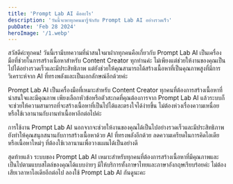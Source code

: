```yaml
---
title: 'Prompt Lab AI คืออะไร'
description: 'วันนี้จะพาทุกคนมารู้จักกับ Prompt Lab AI อย่างรวดเร็ว'
pubDate: 'Feb 28 2024'
heroImage: '/1.webp'
---
```


สวัสดีค่ะทุกคน! วันนี้เรามีบทความที่น่าสนใจมาฝากทุกคนคือเกี่ยวกับ Prompt Lab AI เป็นเครื่องมือที่ช่วยในการสร้างเนื้อหาสำหรับ Content Creator ทุกท่านค่ะ ไม่เพียงแต่ช่วยให้งานของคุณเป็นไปได้อย่างรวดเร็วและมีประสิทธิภาพ แต่ยังช่วยให้คุณสามารถได้สร้างเนื้อหาที่เป็นคุณภาพสูงที่มีการวิเคราะห์จาก AI ที่ทรงพลังและเป็นเอกลักษณ์อีกด้วยค่ะ

Prompt Lab AI เป็นเครื่องมือที่เหมาะสำหรับ Content Creator ทุกคนที่ต้องการสร้างเนื้อหาที่น่าสนใจและมีคุณภาพ เพียงเลือกหัวข้อหรือตัวสะกดที่คุณต้องการจาก Prompt Lab AI แล้วระบบก็จะช่วยให้ความสามารถที่จะสร้างเนื้อหาที่เป็นไปได้และตรงใจได้ง่ายขึ้น ไม่ต้องห่วงเรื่องความเหนื่อยหรือใช้เวลานานกับงานทำเนื้อหาอีกต่อไปค่ะ 

การใช้งาน Prompt Lab AI นอกจากจะช่วยให้งานของคุณได้เป็นไปอย่างรวดเร็วและมีประสิทธิภาพ ยังทำให้คุณสนุกสนานกับการสร้างเนื้อหาด้วย AI ที่ทรงพลังอีกด้วย ลดความเครียดในการคิดไอเดียหรือเนื้อหาใหม่ๆ ที่ต้องใช้เวลานานเพื่อวางแผนได้เป็นอย่างดี

สุดท้ายแล้ว ระบบของ Prompt Lab AI เหมาะสำหรับทุกคนที่ต้องการสร้างเนื้อหาที่มีคุณภาพและเป็นไปตามแบบสไตล์ของคุณได้แบบง่ายๆ มีให้บริการทั้งภาษาไทยและภาษาอังกฤษเรียบร้อยค่ะ ไม่ต้องเสียเวลาหาไอเดียอีกต่อไป ลองใช้ Prompt Lab AI กันดูนะคะ
